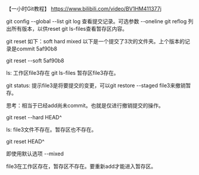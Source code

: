 【一小时Git教程】 https://www.bilibili.com/video/BV1HM411377j

git config --global --list
git log 查看提交记录。可选参数 --oneline
git reflog 列出所有版本，以供reset
git ls-files查看暂存区内容。

git reset 如下：soft hard mixed
以下是一个提交了3次的文件夹。上个版本的记录是commit 5af90b8

git reset --soft 5af90b8

ls: 工作区file3存在 git ls-files 暂存区file3存在。

git status: 提示file3是将要提交的变更，可以git restore --staged file3来撤销暂存。

思考：相当于已经add尚未commit。也就是仅进行撤销提交的操作。



git reset --hard HEAD^

ls: file3文件不存在。暂存区也不存在。



git reset HEAD^

即使用默认选项 --mixed

file3在工作区存在，暂存区不存在。要重新add才能进入暂存区。



